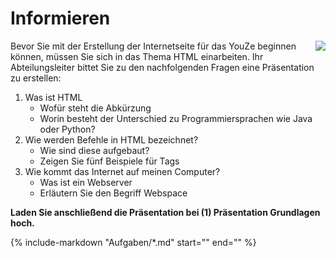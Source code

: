 <!--include-start-->
# Informieren
<img style="float: right;" src="https://thomasbeckmann.github.io/moodle-kurse/BG-Q1/Lernsituation01/pics/SolSysLogo.png">Bevor Sie mit der Erstellung der Internetseite für das YouZe beginnen können, müssen Sie sich in das Thema HTML einarbeiten. Ihr Abteilungsleiter bittet Sie zu den nachfolgenden Fragen eine Präsentation zu erstellen:

1. Was ist HTML
	- Wofür steht die Abkürzung
	- Worin besteht der Unterschied zu Programmiersprachen wie Java oder Python?
2. Wie werden Befehle in HTML bezeichnet?
	- Wie sind diese aufgebaut?
	- Zeigen Sie fünf Beispiele für Tags
3. Wie kommt das Internet auf meinen Computer?
	- Was ist ein Webserver
	- Erläutern Sie den Begriff Webspace

**Laden Sie anschließend die Präsentation bei (1) Präsentation Grundlagen hoch.**

<!--include-end-->

{%
   include-markdown "Aufgaben/*.md"
   start="<!--include-start-->"
   end="<!--intro-end-->"
%}